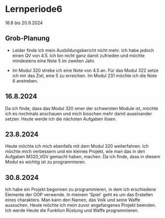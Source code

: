 # Lernperiode6
 
16.8 bis 20.9.2024
 
## Grob-Planung

- Leider finde ich mein Ausbildungsbericht nicht mehr. Ich habe jedoch einen QV von 4.5. Ich bin nicht ganz damit zufrieden und möchte mindestens eine Note 5 im zweiten Jahr. 

- Im Modul 320 strebe ich eine Note von 4.5 an. Für das Modul 322 setze ich mir das Ziel, eine 5 zu erreichen. Im Modul 231 möchte ich die Note 6 anstreben.

 
## 16.8.2024

Da ich finde, dass das Modul 320 einer der schwersten Module ist, möchte ich es nochmals anschauen und mich bisschen mehr damit auseinander setzen. Heute werde ich die nächsten Aufgaben lösen.

## 23.8.2024

Heute möchte ich mich ebenfalls mit dem Modul 320 weiterfahren. Ich möchte mich verbessern und ein kleines Projekt, wie man das in den Aufgaben M320_VGV gemacht haben, machen. Da ich finde, dass in diesem Modul es wichtig ist zu programmieren. 

## 30.8.2024

Ich habe ein Projekt begonnen zu programmieren, in dem ich erschiedene Elemente der OOP verwende. In meinem 'Spiel' geht es um das Erstellen eines charakters. Man kann den Namen, das Volk und seine Waffe aussuchen. Heute möchte ich mein zuvor angefangenes Projekt beenden. Ich werde Heute die Funktion Rüstung und Waffe programmieren. 
